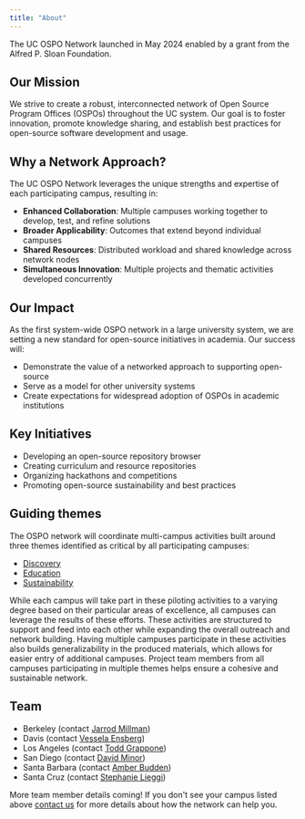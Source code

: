 ```yaml
---
title: "About"
---
```


The UC OSPO Network launched in May 2024 enabled by a grant from the Alfred P. Sloan Foundation.

## Our Mission

We strive to create a robust, interconnected network of Open Source Program Offices (OSPOs) throughout the UC system. Our goal is to foster innovation, promote knowledge sharing, and establish best practices for open-source software development and usage.

## Why a Network Approach?

The UC OSPO Network leverages the unique strengths and expertise of each participating campus, resulting in:

- **Enhanced Collaboration**: Multiple campuses working together to develop, test, and refine solutions
- **Broader Applicability**: Outcomes that extend beyond individual campuses
- **Shared Resources**: Distributed workload and shared knowledge across network nodes
- **Simultaneous Innovation**: Multiple projects and thematic activities developed concurrently

## Our Impact

As the first system-wide OSPO network in a large university system, we are setting a new standard for open-source initiatives in academia. Our success will:

- Demonstrate the value of a networked approach to supporting open-source
- Serve as a model for other university systems
- Create expectations for widespread adoption of OSPOs in academic institutions

## Key Initiatives

- Developing an open-source repository browser
- Creating curriculum and resource repositories
- Organizing hackathons and competitions
- Promoting open-source sustainability and best practices

## Guiding themes

The OSPO network will coordinate multi-campus activities built around three themes identified as critical by all participating campuses:

- [Discovery](discovery.md)
- [Education](education.md)
- [Sustainability](sustainability.md)

While each campus will take part in these piloting activities to a varying degree based on their particular areas of excellence, all campuses can leverage the results of these efforts. These activities are structured to support and feed into each other while expanding the overall outreach and network building. Having multiple campuses participate in these activities also builds generalizability in the produced materials, which allows for easier entry of additional campuses. Project team members from all campuses participating in multiple themes helps ensure a cohesive and sustainable network.

## Team

- Berkeley (contact [Jarrod Millman](mailto:millman@berkeley.edu))
- Davis (contact [Vessela Ensberg](mailto:vensberg@ucdavis.edu))
- Los Angeles (contact [Todd Grappone](mailto:grappone@library.ucla.edu))
- San Diego (contact [David Minor](mailto:dminor@ucsd.edu))
- Santa Barbara (contact [Amber Budden](mailto:ospo@library.ucsb.edu))
- Santa Cruz (contact [Stephanie Lieggi](mailto:ospo-info-group@ucsc.edu))

More team member details coming! If you don't see your campus listed above [contact us](mailto:ospo-info-group@ucsc.edu) for more details about how the network can help you.
